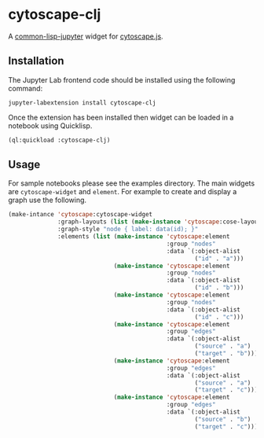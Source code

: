 # cytoscape-clj

A [common-lisp-jupyter][] widget for [cytoscape.js][].

## Installation

The Jupyter Lab frontend code should be installed using the following command:

```
jupyter-labextension install cytoscape-clj
```

Once the extension has been installed then widget can be loaded in a notebook
using Quicklisp.

```lisp
(ql:quickload :cytoscape-clj)
```

## Usage

For sample notebooks please see the examples directory. The main widgets are
`cytoscape-widget` and `element`. For example to create and display a graph
use the following.

```lisp
(make-intance 'cytoscape:cytoscape-widget
              :graph-layouts (list (make-instance 'cytoscape:cose-layout))
              :graph-style "node { label: data(id); }"
              :elements (list (make-instance 'cytoscape:element
                                             :group "nodes"
                                             :data `(:object-alist
                                                     ("id" . "a")))
                              (make-instance 'cytoscape:element
                                             :group "nodes"
                                             :data `(:object-alist
                                                     ("id" . "b")))
                              (make-instance 'cytoscape:element
                                             :group "nodes"
                                             :data `(:object-alist
                                                     ("id" . "c")))
                              (make-instance 'cytoscape:element
                                             :group "edges"
                                             :data `(:object-alist
                                                     ("source" . "a")
                                                     ("target" . "b")))
                              (make-instance 'cytoscape:element
                                             :group "edges"
                                             :data `(:object-alist
                                                     ("source" . "a")
                                                     ("target" . "c")))
                              (make-instance 'cytoscape:element
                                             :group "edges"
                                             :data `(:object-alist
                                                     ("source" . "b")
                                                     ("target" . "c")))))
```

[common-lisp-jupyter]: https://yitzchak.github.io/common-lisp-jupyter/ 
[cytoscape.js]: https://js.cytoscape.org/
